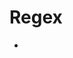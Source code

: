 # Regex

- [](https://towardsdatascience.com/regular-expressions-regex-dont-fear-them-it-is-simpler-than-you-think-3a4d6de77058)
